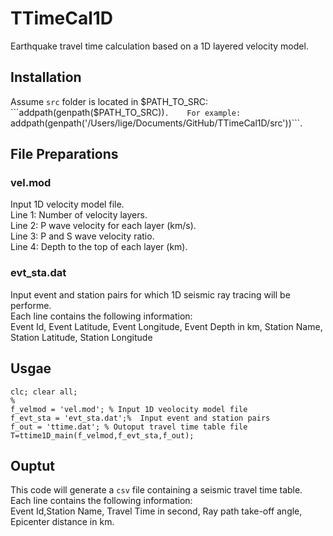 # TTimeCal1D
 Earthquake travel time calculation based on a 1D layered velocity model.  
## Installation
Assume ```src``` folder is located in $PATH_TO_SRC:  
```addpath(genpath($PATH_TO_SRC))```.   
For example:  
```addpath(genpath('/Users/lige/Documents/GitHub/TTimeCal1D/src'))```.  

## File Preparations
### vel.mod
Input 1D velocity model file.  
Line 1: Number of velocity layers.  
Line 2: P wave velocity for each layer (km/s).  
Line 3: P and S wave velocity ratio.  
Line 4: Depth to the top of each layer (km).  
### evt_sta.dat
Input event and station pairs for which 1D seismic ray tracing will be performe.  
Each line contains the following information:  
Event Id, Event Latitude, Event Longitude, Event Depth in km, Station Name, Station Latitude, Station Longitude


## Usgae
```
clc; clear all;
%
f_velmod = 'vel.mod'; % Input 1D veolocity model file
f_evt_sta = 'evt_sta.dat';%  Input event and station pairs
f_out = 'ttime.dat'; % Outoput travel time table file
T=ttime1D_main(f_velmod,f_evt_sta,f_out);

```
## Ouptut 
This code will generate a  ```csv``` file containing a  seismic travel time table.  
Each line contains the following information:  
Event Id,Station Name, Travel Time in second, Ray path take-off angle, Epicenter distance in km.  
